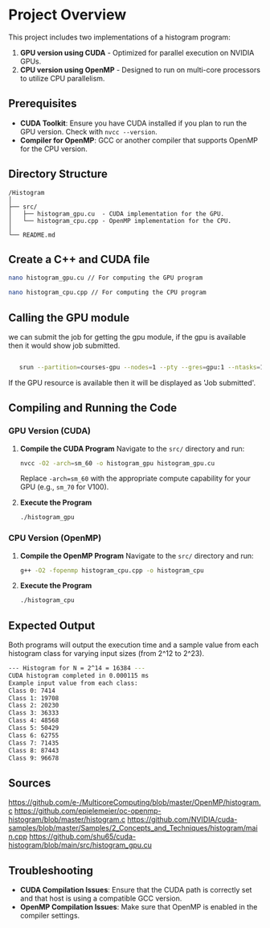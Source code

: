 
# Project Overview
This project includes two implementations of a histogram program:
1. **GPU version using CUDA** - Optimized for parallel execution on NVIDIA GPUs.
2. **CPU version using OpenMP** - Designed to run on multi-core processors to utilize CPU parallelism.

## Prerequisites
- **CUDA Toolkit**: Ensure you have CUDA installed if you plan to run the GPU version. Check with `nvcc --version`.
- **Compiler for OpenMP**: GCC or another compiler that supports OpenMP for the CPU version.

## Directory Structure
```plaintext
/Histogram
│
├── src/
│   ├── histogram_gpu.cu  - CUDA implementation for the GPU.
│   └── histogram_cpu.cpp - OpenMP implementation for the CPU.
│
└── README.md
```
## Create a C++ and CUDA file
```bash
nano histogram_gpu.cu // For computing the GPU program

nano histogram_cpu.cpp // For computing the CPU program
```
## Calling the GPU module
we can submit the job for getting the gpu module, if the gpu is available then it would show job submitted.
```bash

   srun --partition=courses-gpu --nodes=1 --pty --gres=gpu:1 --ntasks=1 --mem=4GB --time=01:00:00 /bin/bash
```
If the GPU resource is available then it will be displayed as 'Job submitted'.

## Compiling and Running the Code

### GPU Version (CUDA)
1. **Compile the CUDA Program**
   Navigate to the `src/` directory and run:
   ```bash
   nvcc -O2 -arch=sm_60 -o histogram_gpu histogram_gpu.cu
   ```
   Replace `-arch=sm_60` with the appropriate compute capability for your GPU (e.g., `sm_70` for V100).

2. **Execute the Program**
   ```bash
   ./histogram_gpu
   ```

### CPU Version (OpenMP)
1. **Compile the OpenMP Program**
   Navigate to the `src/` directory and run:
   ```bash
   g++ -O2 -fopenmp histogram_cpu.cpp -o histogram_cpu
   ```

2. **Execute the Program**
   ```bash
   ./histogram_cpu
   ```

## Expected Output
Both programs will output the execution time and a sample value from each histogram class for varying input sizes (from 2^12 to 2^23).
```bash
--- Histogram for N = 2^14 = 16384 ---
CUDA histogram completed in 0.000115 ms
Example input value from each class:
Class 0: 7414
Class 1: 19708
Class 2: 20230
Class 3: 36333
Class 4: 48568
Class 5: 50429
Class 6: 62755
Class 7: 71435
Class 8: 87443
Class 9: 96678

```
## Sources
https://github.com/e-/MulticoreComputing/blob/master/OpenMP/histogram.c
https://github.com/epielemeier/oc-openmp-histogram/blob/master/histogram.c
https://github.com/NVIDIA/cuda-samples/blob/master/Samples/2_Concepts_and_Techniques/histogram/main.cpp
https://github.com/shu65/cuda-histogram/blob/main/src/histogram_gpu.cu


## Troubleshooting
- **CUDA Compilation Issues**: Ensure that the CUDA path is correctly set and that host is using a compatible GCC version.
- **OpenMP Compilation Issues**: Make sure that OpenMP is enabled in the compiler settings.


